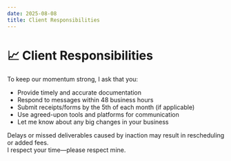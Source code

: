 ```yaml
---
date: 2025-08-08
title: Client Responsibilities
---
```

# 📈 Client Responsibilities

To keep our momentum strong, I ask that you:

- Provide timely and accurate documentation  
- Respond to messages within 48 business hours  
- Submit receipts/forms by the 5th of each month (if applicable)  
- Use agreed-upon tools and platforms for communication  
- Let me know about any big changes in your business

Delays or missed deliverables caused by inaction may result in rescheduling or added fees.  
I respect your time—please respect mine.
